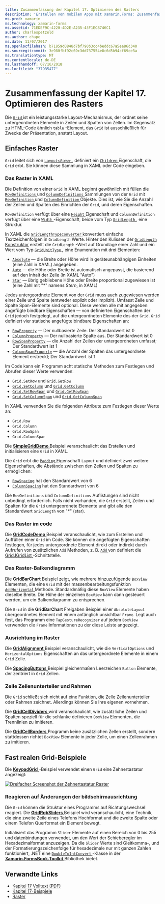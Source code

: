 ```yaml
---
title: Zusammenfassung der Kapitel 17. Optimieren des Rasters
description: 'Erstellen von mobilen Apps mit Xamarin.Forms: Zusammenfassung der Kapitel 17. Optimieren des Rasters'
ms.prod: xamarin
ms.technology: xamarin-forms
ms.assetid: 71EDEF9C-4220-4D2E-A235-43F1EC8746C1
author: charlespetzold
ms.author: chape
ms.date: 11/07/2017
ms.openlocfilehash: b71859d0848d7bf790b3cc4beddc67a5ea86d340
ms.sourcegitcommit: 3e980fbf92c69c3dd737554e8c6d5b94cf69ee3a
ms.translationtype: MT
ms.contentlocale: de-DE
ms.lasthandoff: 07/10/2018
ms.locfileid: "37935477"
---
```

# <a name="summary-of-chapter-17-mastering-the-grid"></a>Zusammenfassung der Kapitel 17. Optimieren des Rasters

Die [ `Grid` ](https://developer.xamarin.com/api/type/Xamarin.Forms.Grid/) ist ein leistungsstarke Layout-Mechanismus, der ordnet seine untergeordneten Elemente in Zeilen und Spalten von Zellen. Im Gegensatz zu HTML-Code ähnlich `table` -Element, das `Grid` ist ausschließlich für Zwecke der Präsentation, anstatt Layout.

## <a name="the-basic-grid"></a>Einfaches Raster

`Grid` leitet sich von [ `Layout<View>` ](https://developer.xamarin.com/api/type/Xamarin.Forms.Layout%3CT%3E/), definiert ein [ `Children` ](https://developer.xamarin.com/api/property/Xamarin.Forms.Layout%3CT%3E.Children/) Eigenschaft, die `Grid` erbt. Sie können diese Sammlung in XAML oder Code eingeben.

### <a name="the-grid-in-xaml"></a>Das Raster in XAML

Die Definition von einer `Grid` in XAML beginnt gewöhnlich mit füllen die [ `RowDefinitions` ](https://developer.xamarin.com/api/property/Xamarin.Forms.Grid.RowDefinitions/) und [ `ColumnDefinitions` ](https://developer.xamarin.com/api/property/Xamarin.Forms.Grid.ColumnDefinitions/) Sammlungen von der `Grid` mit [ `RowDefinition` ](https://developer.xamarin.com/api/type/Xamarin.Forms.RowDefinition/) und [ `ColumnDefinition` ](https://developer.xamarin.com/api/type/Xamarin.Forms.ColumnDefinition/) Objekte. Dies ist, wie Sie die Anzahl der Zeilen und Spalten des Einrichten der `Grid`, und deren Eigenschaften.

`RowDefinition` verfügt über eine [ `Height` ](https://developer.xamarin.com/api/property/Xamarin.Forms.RowDefinition.Height/) Eigenschaft und `ColumnDefinition` verfügt über eine [ `Width` ](https://developer.xamarin.com/api/property/Xamarin.Forms.ColumnDefinition.Width/) -Eigenschaft, beide vom Typ [ `GridLength` ](https://developer.xamarin.com/api/type/Xamarin.Forms.GridLength/), eine Struktur.

In XAML die [ `GridLengthTypeConverter` ](https://developer.xamarin.com/api/type/Xamarin.Forms.GridLengthTypeConverter/) konvertiert einfache Textzeichenfolgen in `GridLength` Werte. Hinter den Kulissen der [ `GridLength` Konstruktor](https://developer.xamarin.com/api/constructor/Xamarin.Forms.GridLength.GridLength/p/System.Double/Xamarin.Forms.GridUnitType/) erstellt die `GridLength` -Wert auf Grundlage einer Zahl und ein Wert vom Typ [ `GridUnitType` ](https://developer.xamarin.com/api/type/Xamarin.Forms.GridUnitType/), eine Enumeration mit drei Elementen:

- [`Absolute`](xref:Xamarin.Forms.GridUnitType.Absolute) &mdash; die Breite oder Höhe wird in geräteunabhängigen Einheiten (eine Zahl in XAML) angegeben.
- [`Auto`](xref:Xamarin.Forms.GridUnitType.Auto) &mdash; die Höhe oder Breite ist automatisch angepasst, die basierend auf den Inhalt der Zelle (in XAML "Auto")
- [`Star`](xref:Xamarin.Forms.GridUnitType.Star) &mdash; übrig gebliebene Höhe oder Breite proportional zugewiesen ist (eine Zahl mit "\*" namens *Stern*, in XAML)

Jedes untergeordnete Element von der `Grid` muss auch zugewiesen werden einer Zeile und Spalte (entweder explizit oder implizit). Umfasst Zeile und Spalte Span-Elemente sind optional. Diese werden alle mit angegeben angefügte bindbare Eigenschaften &mdash; von definierten Eigenschaften der `Grid` jedoch festgelegt, auf die untergeordneten Elemente des der `Grid`. `Grid` definiert vier statische angefügte bindbare Eigenschaften an:

- [`RowProperty`](https://developer.xamarin.com/api/field/Xamarin.Forms.Grid.RowProperty/) &mdash; Der nullbasierte Zeile. Der Standardwert ist 0
- [`ColumnProperty`](https://developer.xamarin.com/api/field/Xamarin.Forms.Grid.ColumnProperty/) &mdash; Der nullbasierte Spalte aus. Der Standardwert ist 0
- [`RowSpanProperty`](https://developer.xamarin.com/api/field/Xamarin.Forms.Grid.RowSpanProperty/) &mdash; die Anzahl der Zeilen der untergeordneten umfasst; Der Standardwert ist 1
- [`ColumnSpanProperty`](https://developer.xamarin.com/api/field/Xamarin.Forms.Grid.ColumnSpanProperty/) &mdash; die Anzahl der Spalten das untergeordnete Element erstreckt; Der Standardwert ist 1

Im Code kann ein Programm acht statische Methoden zum Festlegen und Abrufen dieser Werte verwenden:

- [`Grid.SetRow`](https://developer.xamarin.com/api/member/Xamarin.Forms.Grid.SetRow/p/Xamarin.Forms.BindableObject/System.Int32/) und [`Grid.GetRow`](https://developer.xamarin.com/api/member/Xamarin.Forms.Grid.GetRow/p/Xamarin.Forms.BindableObject/)
- [`Grid.SetColumn`](https://developer.xamarin.com/api/member/Xamarin.Forms.Grid.SetColumn/p/Xamarin.Forms.BindableObject/System.Int32/) und [`Grid.GetColumn`](https://developer.xamarin.com/api/member/Xamarin.Forms.Grid.GetColumn/p/Xamarin.Forms.BindableObject/)
- [`Grid.SetRowSpan`](https://developer.xamarin.com/api/member/Xamarin.Forms.Grid.SetRowSpan/p/Xamarin.Forms.BindableObject/System.Int32/) und [`Grid.GetRowSpan`](https://developer.xamarin.com/api/member/Xamarin.Forms.Grid.GetRowSpan/p/Xamarin.Forms.BindableObject/)
- [`Grid.SetColumnSpan`](https://developer.xamarin.com/api/member/Xamarin.Forms.Grid.SetColumnSpan/p/Xamarin.Forms.BindableObject/System.Int32/) und [`Grid.GetColumnSpan`](https://developer.xamarin.com/api/member/Xamarin.Forms.Grid.GetColumnSpan/p/Xamarin.Forms.BindableObject/)

In XAML verwenden Sie die folgenden Attribute zum Festlegen dieser Werte an:

- `Grid.Row`
- `Grid.Column`
- `Grid.RowSpan`
- `Grid.ColumnSpan`

Die [ **SimpleGridDemo** ](https://github.com/xamarin/xamarin-forms-book-samples/tree/master/Chapter17/SimpleGridDemo) Beispiel veranschaulicht das Erstellen und initialisieren eine `Grid` in XAML.

Die `Grid` erbt die [ `Padding` ](https://developer.xamarin.com/api/property/Xamarin.Forms.Layout.Padding/) Eigenschaft `Layout` und definiert zwei weitere Eigenschaften, die Abstände zwischen den Zeilen und Spalten zu ermöglichen:

- [`RowSpacing`](https://developer.xamarin.com/api/property/Xamarin.Forms.Grid.RowSpacing/) hat den Standardwert von 6
- [`ColumnSpacing`](https://developer.xamarin.com/api/property/Xamarin.Forms.Grid.ColumnSpacing/) hat den Standardwert von 6

Die `RowDefinitions` und `ColumnDefinitions` Auflistungen sind nicht unbedingt erforderlich. Falls nicht vorhanden, die `Grid` erstellt, Zeilen und Spalten für die `Grid` untergeordnete Elemente und gibt alle den Standardwert `GridLength` von "\*" (star).

### <a name="the-grid-in-code"></a>Das Raster im code

Die [ **GridCodeDemo** ](https://github.com/xamarin/xamarin-forms-book-samples/tree/master/Chapter17/GridCodeDemo) Beispiel veranschaulicht, wie zum Erstellen und Auffüllen einer `Grid` im Code. Sie können die angefügten Eigenschaften festlegen, für jedes untergeordnete Element direkt oder indirekt durch Aufrufen von zusätzlichen `Add` Methoden, z. B. [ `Add` ](https://developer.xamarin.com/api/member/Xamarin.Forms.Grid+IGridList%3CT%3E.Add/p/Xamarin.Forms.View/System.Int32/System.Int32/System.Int32/System.Int32/) von definiert die [Grid.IGridList<T> ](https://developer.xamarin.com/api/type/Xamarin.Forms.Grid+IGridList%3CT%3E/) -Schnittstelle.

### <a name="the-grid-bar-chart"></a>Das Raster-Balkendiagramm

Die [ **GridBarChart** ](https://github.com/xamarin/xamarin-forms-book-samples/tree/master/Chapter17/GridBarChart) Beispiel zeigt, wie mehrere hinzuzufügende `BoxView` Elementen, die eine `Grid` mit der massenbearbeitungsfunktion [ `AddHorizontal` ](https://developer.xamarin.com/api/member/Xamarin.Forms.Grid+IGridList%3CT%3E.AddHorizontal/p/System.Collections.Generic.IEnumerable%7BXamarin.Forms.View%7D/) Methode. Standardmäßig diese `BoxView` Elemente haben dieselbe Breite. Die Höhe der einzelnen `BoxView` kann dann gesteuert werden, um ein Balkendiagramm zu entsprechen.

Die `Grid` in die **GridBarChart** Freigaben Beispiel einer `AbsoluteLayout` übergeordnetes Element mit einem anfänglich unsichtbar `Frame`. Legt auch fest, das Programm eine `TapGestureRecognizer` auf jedem `BoxView` verwenden die `Frame` Informationen zu der diese Leiste angezeigt.

### <a name="alignment-in-the-grid"></a>Ausrichtung im Raster

Die [ **GridAlignment** ](https://github.com/xamarin/xamarin-forms-book-samples/tree/master/Chapter17/GridAlignment) Beispiel veranschaulicht, wie die `VerticalOptions` und `HorizontalOptions` Eigenschaften an das untergeordnete Elemente in einem `Grid` Zelle.

Die [ **SpacingButtons** ](https://github.com/xamarin/xamarin-forms-book-samples/tree/master/Chapter17/SpacingButtons) Beispiel gleichermaßen Leerzeichen `Button` Elemente, der zentriert in `Grid` Zellen.

### <a name="cell-dividers-and-borders"></a>Zelle Zeilenunterteiler und Rahmen

Die `Grid` schließt sich nicht auf eine Funktion, die Zelle Zeilenunterteiler oder Rahmen zeichnet. Allerdings können Sie Ihre eigenen vornehmen.

Die [ **GridCellDividers** ](https://github.com/xamarin/xamarin-forms-book-samples/tree/master/Chapter17/GridCellDividers) wird veranschaulicht, wie zusätzliche Zeilen und Spalten speziell für die schlanke definieren `BoxView` Elementen, die Trennlinien zu imitieren.

Die [ **GridCellBorders** ](https://github.com/xamarin/xamarin-forms-book-samples/tree/master/Chapter17/GridCellBorders) Programm keine zusätzlichen Zellen erstellt, sondern stattdessen richtet `BoxView` Elemente in jeder Zelle, um einen Zellenrahmen zu imitieren.

## <a name="almost-real-life-grid-examples"></a>Fast realen Grid-Beispiele

Die [ **KeypadGrid** ](https://github.com/xamarin/xamarin-forms-book-samples/tree/master/Chapter17/KeypadGrid) -Beispiel verwendet einen `Grid` eine Zehnertastatur angezeigt:

[![Dreifacher Screenshot der Zehnertastatur Raster](images/ch17fg12-small.png "Zehnertastatur Raster")](images/ch17fg12-large.png#lightbox "Zehnertastatur Raster")

### <a name="responding-to-orientation-changes"></a>Reagieren auf Änderungen der bildschirmausrichtung

Die `Grid` können die Struktur eines Programms auf Richtungswechsel reagiert. Die [ **GridRgbSliders** ](https://github.com/xamarin/xamarin-forms-book-samples/tree/master/Chapter17/GridRgbSliders) Beispiel wird veranschaulicht, eine Technik, die eine zweite Zeile eines Telefons Hochformat und die zweite Spalte oder einem Telefon Querformat ein Element bewegt.

Initialisiert das Programm `Slider` Elemente auf einen Bereich von 0 bis 255 und datenbindungen verwendet, um den Wert der Schieberegler im Hexadezimalformat anzuzeigen. Da die `Slider` Werte sind Gleitkomma-, und der Formatierungszeichenfolge für hexadezimale nur mit ganzen Zahlen funktioniert, .NET eine [ `DoubleToIntConvert` ](https://github.com/xamarin/xamarin-forms-book-samples/blob/master/Libraries/Xamarin.FormsBook.Toolkit/Xamarin.FormsBook.Toolkit/DoubleToIntConverter.cs) -Klasse in der [ **Xamarin.FormsBook.Toolkit** ](https://github.com/xamarin/xamarin-forms-book-samples/tree/master/Libraries/Xamarin.FormsBook.Toolkit) Bibliothek bietet.



## <a name="related-links"></a>Verwandte Links

- [Kapitel 17 Volltext (PDF)](https://download.xamarin.com/developer/xamarin-forms-book/XamarinFormsBook-Ch17-Apr2016.pdf)
- [Kapitel 17-Beispiele](https://github.com/xamarin/xamarin-forms-book-samples/tree/master/Chapter17)
- [Raster](~/xamarin-forms/user-interface/layouts/grid.md)
